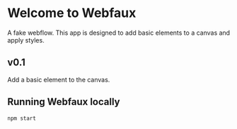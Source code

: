 # Welcome to Webfaux

A fake webflow.
This app is designed to add basic elements to a canvas and apply styles. 

## v0.1
Add a basic element to the canvas.  

## Running Webfaux locally

`npm start`

